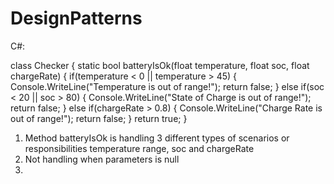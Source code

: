 # DesignPatterns

C#:

class Checker
{
    static bool batteryIsOk(float temperature, float soc, float chargeRate) {
        if(temperature < 0 || temperature > 45) {
            Console.WriteLine("Temperature is out of range!");
            return false;
        } else if(soc < 20 || soc > 80) {
            Console.WriteLine("State of Charge is out of range!");
            return false;
        } else if(chargeRate > 0.8) {
            Console.WriteLine("Charge Rate is out of range!");
            return false;
        }
        return true;
    }

1. Method batteryIsOk is handling 3 different types of scenarios or responsibilities temperature range, soc and chargeRate
2. Not handling when parameters is null
3. 
